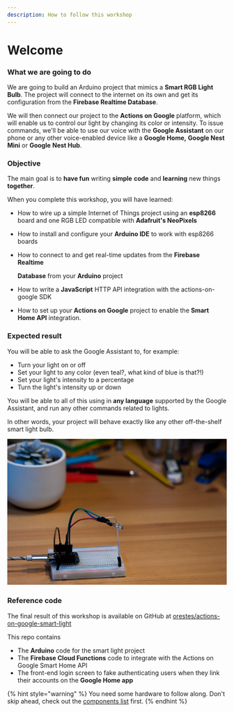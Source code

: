 ```yaml
---
description: How to follow this workshop
---
```


# Welcome

### What we are going to do

We are going to build an Arduino project that mimics a **Smart RGB Light Bulb**. The project will connect to the internet on its own and get its configuration from the **Firebase Realtime Database**. 

We will then connect our project to the **Actions on Google** platform, which will enable us to control our light by changing its color or intensity. To issue commands, we'll be able to use our voice with the **Google Assistant** on our phone or any other voice-enabled device like a **Google Home,** **Google Nest** **Mini** or **Google** **Nest Hub**.

### Objective

The main goal is to **have fun** writing **simple** **code** and **learning** new things **together**.

When you complete this workshop, you will have learned:

* How to wire up a simple Internet of Things project using an **esp8266** board and one RGB LED compatible with **Adafruit's NeoPixels**
* How to install and configure your **Arduino IDE** to work with esp8266 boards
* How to connect to and get real-time updates from the **Firebase Realtime**

  **Database** from your **Arduino** project

* How to write a **JavaScript** HTTP API integration with the actions-on-google SDK
* How to set up your **Actions on Google** project to enable the **Smart Home API** integration.

### Expected result

You will be able to ask the Google Assistant to, for example:

* Turn your light on or off
* Set your light to any color \(even teal?, what kind of blue is that?!\)
* Set your light's intensity to a percentage
* Turn the light's intensity up or down

You will be able to all of this using in **any language** supported by the Google Assistant, and run any other commands related to lights.

In other words, your project will behave exactly like any other off-the-shelf smart light bulb.

![This is what your smart light bulb will look like](.gitbook/assets/result.png)

### Reference code

The final result of this workshop is available on GitHub at [orestes/actions-on-google-smart-light](https://github.com/orestes/actions-on-google-smart-light)

This repo contains

* The **Arduino** code for the smart light project
* The **Firebase Cloud Functions** code to integrate with the Actions on Google Smart Home API 
* The front-end login screen to fake authenticating users when they link their accounts on the **Google Home app**

{% hint style="warning" %}
You need some hardware to follow along. Don't skip ahead, check out the [components list](requisites.md) first.
{% endhint %}

